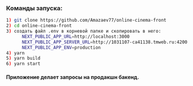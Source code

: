 ### Команды запуска:

```bash
1) git clone https://github.com/Amazaev77/online-cinema-front
2) cd online-cinema-front
3) создать файл .env в корневой папке и скопировать в него:
      NEXT_PUBLIC_APP_URL=http://localhost:3000
      NEXT_PUBLIC_APP_SERVER_URL=http://1031107-ca41138.tmweb.ru:4200
      NEXT_PUBLIC_APP_ENV=production
4) yarn
5) yarn build
6) yarn start
```

#### Приложение делает запросы на продакшн бакенд.
